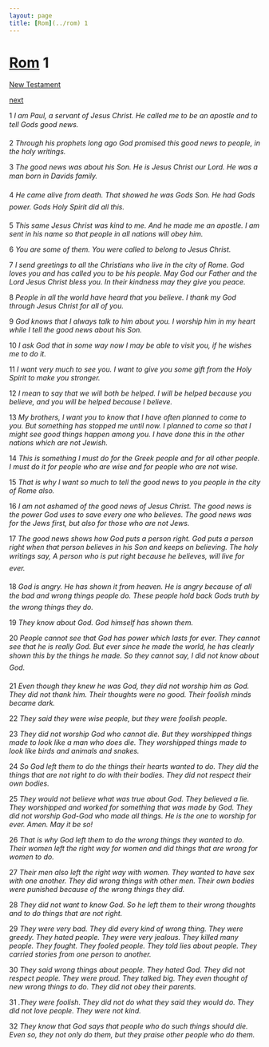 ```yaml
---
layout: page
title: [Rom](../rom) 1
---
```


# [Rom](../rom) 1

[New Testament](/new-testament)


[next](rom-2.html)

1 _I am Paul, a servant of Jesus Christ. He called me to be an apostle and to tell Gods good news._

2 _Through his prophets long ago God promised this good news to people, in the holy writings._

3 _The good news was about his Son. He is Jesus Christ our Lord. He was a man born in Davids family._

4 _He came alive from death. That showed he was Gods Son. He had Gods power. Gods Holy Spirit did all this._

5 _This same Jesus Christ was kind to me. And he made me an apostle. I am sent in his name so that people in all nations will obey him._

6 _You are some of them. You were called to belong to Jesus Christ._

7 _I send greetings to all the Christians who live in the city of Rome. God loves you and has called you to be his people. May God our Father and the Lord Jesus Christ bless you. In their kindness may they give you peace._

8 _People in all the world have heard that you believe. I thank my God through Jesus Christ for all of you._

9 _God knows that I always talk to him about you. I worship him in my heart while I tell the good news about his Son._

10 _I ask God that in some way now I may be able to visit you, if he wishes me to do it._

11 _I want very much to see you. I want to give you some gift from the Holy Spirit to make you stronger._

12 _I mean to say that we will both be helped. I will be helped because you believe, and you will be helped because I believe._

13 _My brothers, I want you to know that I have often planned to come to you. But something has stopped me until now. I planned to come so that I might see good things happen among you. I have done this in the other nations which are not Jewish._

14 _This is something I must do for the Greek people and for all other people. I must do it for people who are wise and for people who are not wise._

15 _That is why I want so much to tell the good news to you people in the city of Rome also._

16 _I am not ashamed of the good news of Jesus Christ. The good news is the power God uses to save every one who believes. The good news was for the Jews first, but also for those who are not Jews._

17 _The good news shows how God puts a person right. God puts a person right when that person believes in his Son and keeps on believing. The holy writings say, A person who is put right because he believes, will live for ever._

18 _God is angry. He has shown it from heaven. He is angry because of all the bad and wrong things people do. These people hold back Gods truth by the wrong things they do._

19 _They know about God. God himself has shown them._

20 _People cannot see that God has power which lasts for ever. They cannot see that he is really God. But ever since he made the world, he has clearly shown this by the things he made. So they cannot say, I did not know about God._

21 _Even though they knew he was God, they did not worship him as God. They did not thank him. Their thoughts were no good. Their foolish minds became dark._

22 _They said they were wise people, but they were foolish people._

23 _They did not worship God who cannot die. But they worshipped things made to look like a man who does die. They worshipped things made to look like birds and animals and snakes._

24 _So God left them to do the things their hearts wanted to do. They did the things that are not right to do with their bodies. They did not respect their own bodies._

25 _They would not believe what was true about God. They believed a lie. They worshipped and worked for something that was made by God. They did not worship God-God who made all things. He is the one to worship for ever. Amen. May it be so!_

26 _That is why God left them to do the wrong things they wanted to do. Their women left the right way for women and did things that are wrong for women to do._

27 _Their men also left the right way with women. They wanted to have sex with one another. They did wrong things with other men. Their own bodies were punished because of the wrong things they did._

28 _They did not want to know God. So he left them to their wrong thoughts and to do things that are not right._

29 _They were very bad. They did every kind of wrong thing. They were greedy. They hated people. They were very jealous. They killed many people. They fought. They fooled people. They told lies about people. They carried stories from one person to another._

30 _They said wrong things about people. They hated God. They did not respect people.  They were proud. They talked big. They even thought of new wrong things to do. They did not obey their parents._

31 _.They were foolish. They did not do what they said they would do. They did not love people. They were not kind._

32 _They know that God says that people who do such things should die. Even so, they not only do them, but they praise other people who do them._


